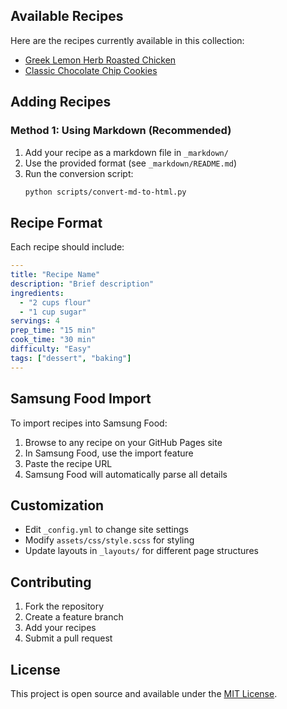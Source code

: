 ## Available Recipes
Here are the recipes currently available in this collection:
- [Greek Lemon Herb Roasted Chicken](https://ianmoran11.github.io/meals/recipes/greek-lemon-herb-roasted-chicken/)
- [Classic Chocolate Chip Cookies](https://ianmoran11.github.io/meals/recipes/sample-chocolate-chip-cookies/)

## Adding Recipes
### Method 1: Using Markdown (Recommended)
1. Add your recipe as a markdown file in `_markdown/`
2. Use the provided format (see `_markdown/README.md`)
3. Run the conversion script:
   ```bash
   python scripts/convert-md-to-html.py
   ```
## Recipe Format

Each recipe should include:

```yaml
---
title: "Recipe Name"
description: "Brief description"
ingredients:
  - "2 cups flour"
  - "1 cup sugar"
servings: 4
prep_time: "15 min"
cook_time: "30 min"
difficulty: "Easy"
tags: ["dessert", "baking"]
---
```

## Samsung Food Import

To import recipes into Samsung Food:

1. Browse to any recipe on your GitHub Pages site
2. In Samsung Food, use the import feature
3. Paste the recipe URL
4. Samsung Food will automatically parse all details

## Customization

- Edit `_config.yml` to change site settings
- Modify `assets/css/style.scss` for styling
- Update layouts in `_layouts/` for different page structures

## Contributing

1. Fork the repository
2. Create a feature branch
3. Add your recipes
4. Submit a pull request

## License

This project is open source and available under the [MIT License](LICENSE).

